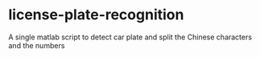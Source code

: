 # license-plate-recognition
A single matlab script to detect car plate and split the Chinese characters and the numbers
